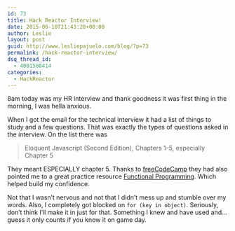```yaml
---
id: 73
title: Hack Reactor Interview!
date: 2015-06-10T21:43:28+00:00
author: Leslie
layout: post
guid: http://www.lesliepajuelo.com/blog/?p=73
permalink: /hack-reactor-interview/
dsq_thread_id:
  - 4001508414
categories:
  - HackReactor
---
```

8am today was my HR interview and thank goodness it was first thing in the morning, I was hella anxious.

When I got the email for the technical interview it had a list of things to study and a few questions. That was exactly the types of questions asked in the interview. On the list there was 

> Eloquent Javascript (Second Edition), Chapters 1-5, especially Chapter 5

They meant ESPECIALLY chapter 5. Thanks to <a href="http://www.freecodecamp.com/" target="_blank">freeCodeCamp</a> they had also pointed me to a great practice resource <a href="http://jhusain.github.io/learnrx/" target="_blank">Functional Programming</a>. Which helped build my confidence.

Not that I wasn&#8217;t nervous and not that I didn&#8217;t mess up and stumble over my words. Also, I completely got blocked on `for (key in object)`. Seriously, don&#8217;t think I&#8217;ll make it in just for that. Something I knew and have used and&#8230; guess it only counts if you know it on game day.